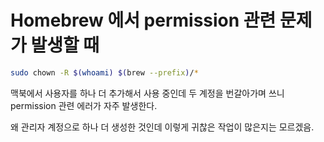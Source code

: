# Homebrew 에서 permission 관련 문제가 발생할 때

```bash
sudo chown -R $(whoami) $(brew --prefix)/*
```

맥북에서 사용자를 하나 더 추가해서 사용 중인데 두 계정을 번갈아가며 쓰니 permission 관련 에러가 자주 발생한다.

왜 관리자 계정으로 하나 더 생성한 것인데 이렇게 귀찮은 작업이 많은지는 모르겠음.
